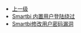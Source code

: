 * [上一级](docs/wy876_poc/)
* [Smartbi 内置用户登陆绕过](docs/wy876_poc/Smartbi/Smartbi%20%E5%86%85%E7%BD%AE%E7%94%A8%E6%88%B7%E7%99%BB%E9%99%86%E7%BB%95%E8%BF%87.md)
* [Smartbi修改用户密码漏洞](docs/wy876_poc/Smartbi/Smartbi%E4%BF%AE%E6%94%B9%E7%94%A8%E6%88%B7%E5%AF%86%E7%A0%81%E6%BC%8F%E6%B4%9E.md)

